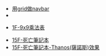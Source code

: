 <!-- docs/_sidebar.md -->

<!-- 導覽列 -->
* [用grid做navbar](01.md)
* []()

<!-- 1F -->
* [1F-9x9乘法表](02.md)


<!-- 15F -->
* [15F-死亡筆記本](16.md)
* [15F-死亡筆記本-Thanos(薩諾斯)效果](16-1.md)
